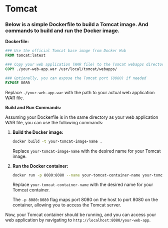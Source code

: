# Tomcat
### Below is a simple Dockerfile to build a Tomcat image. And commands to build and run the Docker image.

**Dockerfile:**

```Dockerfile
### Use the official Tomcat base image from Docker Hub
FROM tomcat:latest

### Copy your web application (WAR file) to the Tomcat webapps directory
COPY ./your-web-app.war /usr/local/tomcat/webapps/

### Optionally, you can expose the Tomcat port (8080) if needed
EXPOSE 8080
```

Replace `./your-web-app.war` with the path to your actual web application WAR file.

**Build and Run Commands:**

Assuming your Dockerfile is in the same directory as your web application WAR file, you can use the following commands:

1. **Build the Docker image:**

    ```bash
    docker build -t your-tomcat-image-name .
    ```

   Replace `your-tomcat-image-name` with the desired name for your Tomcat image.

2. **Run the Docker container:**

    ```bash
    docker run -p 8080:8080 --name your-tomcat-container-name your-tomcat-image-name
    ```

   Replace `your-tomcat-container-name` with the desired name for your Tomcat container.

   The `-p 8080:8080` flag maps port 8080 on the host to port 8080 on the container, allowing you to access the Tomcat server.

Now, your Tomcat container should be running, and you can access your web application by navigating to `http://localhost:8080/your-web-app`.
